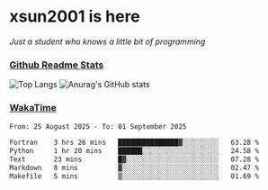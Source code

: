 # xsun2001 is here

*Just a student who knows a little bit of programming*

### [Github Readme Stats](https://github.com/anuraghazra/github-readme-stats)

![Top Langs](https://github-readme-stats.vercel.app/api/top-langs/?username=xsun2001&layout=compact&theme=radical) ![Anurag's GitHub stats](https://github-readme-stats.vercel.app/api?username=xsun2001&show_icons=true&theme=radical)

### [WakaTime](https://wakatime.com)

<!--START_SECTION:waka-->

```txt
From: 25 August 2025 - To: 01 September 2025

Fortran    3 hrs 26 mins   ███████████████▓░░░░░░░░░   63.28 %
Python     1 hr 20 mins    ██████░░░░░░░░░░░░░░░░░░░   24.58 %
Text       23 mins         █▓░░░░░░░░░░░░░░░░░░░░░░░   07.28 %
Markdown   8 mins          ▓░░░░░░░░░░░░░░░░░░░░░░░░   02.47 %
Makefile   5 mins          ▒░░░░░░░░░░░░░░░░░░░░░░░░   01.69 %
```

<!--END_SECTION:waka-->
